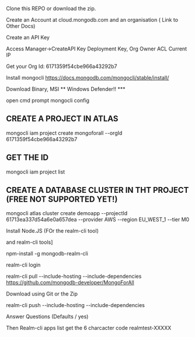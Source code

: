 Clone this REPO or download the zip.

Create an Account at cloud.mongodb.com and an organisation
( Link to Other Docs)


Create an API Key

Access Manager->CreateAPI Key
    Deployment Key, Org Owner
    ACL Current IP

Get your Org Id: 6171359f54cbe966a43292b7


Install mongocli 
https://docs.mongodb.com/mongocli/stable/install/

Download Binary, MSI ** Windows Defender!! ***

open cmd prompt
mongocli config

CREATE A PROJECT IN ATLAS
----------------------------
mongocli iam project create mongoforall --orgId 6171359f54cbe966a43292b7

GET THE ID
-----------
mongocli iam project list

CREATE A DATABASE CLUSTER IN THT PROJECT (FREE NOT SUPPORTED YET!)
------------------------------------------
mongocli atlas cluster create demoapp --projectId  61713ea337d54a6e0a657dea --provider AWS --region EU_WEST_1 --tier M0



Install Node.JS (FOr the realm-cli tool)



and realm-cli tools]

npm-install -g mongodb-realm-cli

realm-cli login

realm-cli pull --include-hosting --include-dependencies 
https://github.com/mongodb-developer/MongoForAll

Download using Git or the Zip

realm-cli push --include-hosting --include-dependencies 

Answer Questions (Defaults / yes)

Then Realm-cli apps list get the 6 charcacter code realmtest-XXXXX

